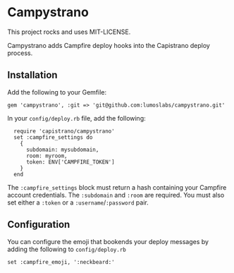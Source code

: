 Campystrano
===========

This project rocks and uses MIT-LICENSE.

Campystrano adds Campfire deploy hooks into the Capistrano deploy process.

Installation
------------

Add the following to your Gemfile:
```
gem 'campystrano', :git => 'git@github.com:lumoslabs/campystrano.git'
```

In your `config/deploy.rb` file, add the following:
```
  require 'capistrano/campystrano'
  set :campfire_settings do
    {
      subdomain: mysubdomain,
      room: myroom,
      token: ENV['CAMPFIRE_TOKEN']
    }
  end
```

The ```:campfire_settings``` block must return a hash containing your Campfire account credentials. The ```:subdomain``` and ```:room``` are required. You must also set either a ```:token``` or a ```:username```/```:password``` pair.

Configuration
-------------

You can configure the emoji that bookends your deploy messages by adding the following to `config/deploy.rb`
```
set :campfire_emoji, ':neckbeard:'
